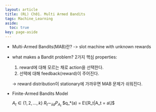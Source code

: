 ```yaml
---
layout: article
title: (RL) Ch01. Multi Armed Bandits
tags: Machine_Learning
aside:
  toc: true
key: page-aside
---
```



* Multi-Armed Bandits(MAB)란?
  -> slot machine with unknown rewards

* what makes a Bandit problem?
  2가지 핵심 properties:
    1) reward에 대해 모르는 채로 action을 선택한다.
    2) 선택에 대해 feedback(reward)이 주어진다.

    -> reward distribution이 stationary에 가까우면 MAB 문제가 쉬워진다.

* Finite-Armed Bandits Model

  $A_t \in \{1, 2, ... , k\}$
  $R_t \sim_{iid} P_{A_t}$
  $q_*(a) = E\[R_t|A_t = a\]$
